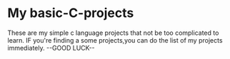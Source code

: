 # My basic-C-projects
These are my simple c language projects that not be too complicated to learn.
IF you're finding a some projects,you can do the list of my projects immediately.
--GOOD LUCK--